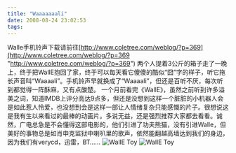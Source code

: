 ```yaml
---
title: "Waaaaaaali"
date: 2008-08-24 23:02:53
tags:
---
```


Walle手机铃声下载请前往[http://www.coletree.com/weblog/?p=369](http://www.coletree.com/weblog/?p=369 "http://www.coletree.com/weblog/?p=369") 两个人提着3公斤的箱子走了一晚上，终于把WallE抱回了家，终于可以每天看它傻傻的酷似“囧”字的样子，听它拖长声音叫“Waaaali”。手机铃声早就换成了“Waaaali”，但还是百听不厌，每次听到都觉得一阵酥麻，又有点酸楚。 一个月前看完《WallE》，虽然之前听到许多溢美之词，知道IMDB上评分高达9点多，但还是没想到这样一个脏脏的小机器人会是如此惹人怜爱，也没想到会是这样一部让人情绪复杂只能感慨的片子。很想说这是我有生以来看过的最棒的动画片。多说无益，还是强烈推荐大家都去看看。诚然，广电总急是不会懂得这部电影的，他们引进了功夫熊猫，没有引进Walle，但美好的事物总是如肖申克监狱中喇叭里的歌声，依然能翻越高墙达到我们的身边，因为我们有verycd，迅雷，BT…… ![WallE Toy](../../../images/2008/08/img-0598.jpg) ![WallE Toy](../../../images/2008/08/img-0605.jpg)